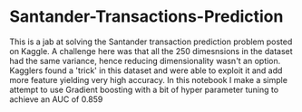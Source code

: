 # Santander-Transactions-Prediction
This is a jab at solving the Santander transaction prediction problem posted on Kaggle. A challenge here was that all the 250 dimesnsions in the dataset had the same variance, hence reducing dimensionality wasn't an option. Kagglers found a 'trick' in this dataset and were able to exploit it and add more feature yielding very high accuracy. In this notebook I make a simple attempt to use Gradient boosting with a bit of hyper parameter tuning to achieve an AUC of 0.859
